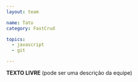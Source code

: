 ```yaml
---
layout: team

name: Tato
category: FastCrud

topics: 
  - javascript
  - git

---
```


**TEXTO LIVRE** (pode ser uma descrição da equipe)